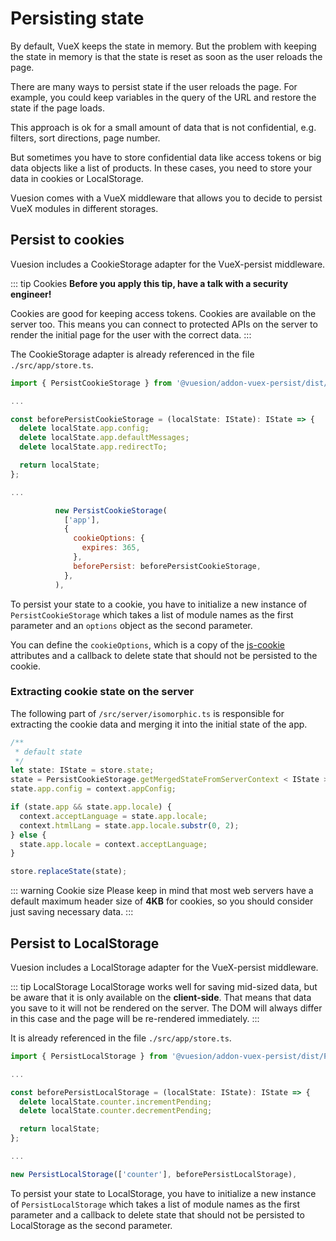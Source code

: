 # Persisting state

By default, VueX keeps the state in memory. But the problem with keeping the state in memory is
that the state is reset as soon as the user reloads the page.

There are many ways to persist state if the user reloads the page.
For example, you could keep variables in the query of the URL and restore the state if the page loads.

This approach is ok for a small amount of data that is not confidential, e.g. filters, sort directions, page number.

But sometimes you have to store confidential data like access tokens or big data objects like a list of products.
In these cases, you need to store your data in cookies or LocalStorage.

Vuesion comes with a VueX middleware that allows you to decide to persist VueX modules in different storages.

## Persist to cookies

Vuesion includes a CookieStorage adapter for the VueX-persist middleware.

::: tip Cookies
**Before you apply this tip, have a talk with a security engineer!**

Cookies are good for keeping access tokens. Cookies are available on the server too.
This means you can connect to protected APIs on the server to render the initial page for the user
with the correct data.
:::

The CookieStorage adapter is already referenced in the file `./src/app/store.ts`.

```js
import { PersistCookieStorage } from '@vuesion/addon-vuex-persist/dist/PersistCookieStorage';

...

const beforePersistCookieStorage = (localState: IState): IState => {
  delete localState.app.config;
  delete localState.app.defaultMessages;
  delete localState.app.redirectTo;

  return localState;
};

...

          new PersistCookieStorage(
            ['app'],
            {
              cookieOptions: {
                expires: 365,
              },
              beforePersist: beforePersistCookieStorage,
            },
          ),
```

To persist your state to a cookie, you have to initialize a
new instance of `PersistCookieStorage` which takes a list of module names as
the first parameter and an `options` object as the second parameter.

You can define the `cookieOptions`, which is a copy of the
[js-cookie](https://github.com/js-cookie/js-cookie#cookie-attributes) attributes
and a callback to delete state that should not be persisted to the cookie.

### Extracting cookie state on the server

The following part of `/src/server/isomorphic.ts` is responsible for extracting the cookie data and merging it into the initial state of the app.

```js
/**
 * default state
 */
let state: IState = store.state;
state = PersistCookieStorage.getMergedStateFromServerContext < IState > (context, state);
state.app.config = context.appConfig;

if (state.app && state.app.locale) {
  context.acceptLanguage = state.app.locale;
  context.htmlLang = state.app.locale.substr(0, 2);
} else {
  state.app.locale = context.acceptLanguage;
}

store.replaceState(state);
```

::: warning Cookie size
Please keep in mind that most web servers have a default maximum header size of **4KB** for cookies,
so you should consider just saving necessary data.
:::

## Persist to LocalStorage

Vuesion includes a LocalStorage adapter for the VueX-persist middleware.

::: tip LocalStorage
LocalStorage works well for saving mid-sized data, but be aware that it is only available on the **client-side**.
That means that data you save to it will not be rendered on the server.
The DOM will always differ in this case and the page will be re-rendered immediately.
:::

It is already referenced in the file `./src/app/store.ts`.

```js
import { PersistLocalStorage } from '@vuesion/addon-vuex-persist/dist/PersistLocalStorage';

...

const beforePersistLocalStorage = (localState: IState): IState => {
  delete localState.counter.incrementPending;
  delete localState.counter.decrementPending;

  return localState;
};

...

new PersistLocalStorage(['counter'], beforePersistLocalStorage),
```

To persist your state to LocalStorage, you have to initialize a
new instance of `PersistLocalStorage` which takes a list of module names as
the first parameter and a callback to delete state that should not be persisted
to LocalStorage as the second parameter.
